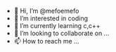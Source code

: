 - 👋 Hi, I’m @mefoemefo
- 👀 I’m interested in coding
- 🌱 I’m currently learning c,c++
- 💞️ I’m looking to collaborate on ...
- 📫 How to reach me ...

<!---
mefoemefo/mefoemefo is a ✨ special ✨ repository because its `README.md` (this file) appears on your GitHub profile.
You can click the Preview link to take a look at your changes.
--->
